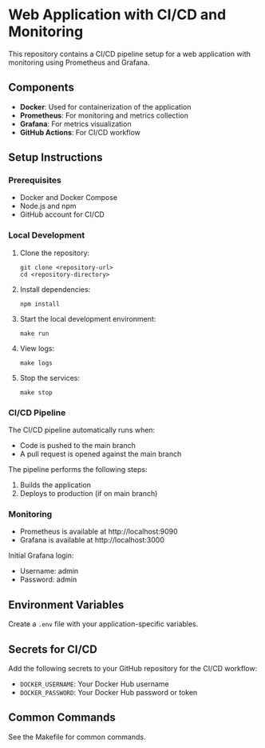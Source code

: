 
# Web Application with CI/CD and Monitoring

This repository contains a CI/CD pipeline setup for a web application with monitoring using Prometheus and Grafana.

## Components

- **Docker**: Used for containerization of the application
- **Prometheus**: For monitoring and metrics collection
- **Grafana**: For metrics visualization
- **GitHub Actions**: For CI/CD workflow

## Setup Instructions

### Prerequisites

- Docker and Docker Compose
- Node.js and npm
- GitHub account for CI/CD

### Local Development

1. Clone the repository:
   ```
   git clone <repository-url>
   cd <repository-directory>
   ```

2. Install dependencies:
   ```
   npm install
   ```

3. Start the local development environment:
   ```
   make run
   ```

4. View logs:
   ```
   make logs
   ```

5. Stop the services:
   ```
   make stop
   ```

### CI/CD Pipeline

The CI/CD pipeline automatically runs when:
- Code is pushed to the main branch
- A pull request is opened against the main branch

The pipeline performs the following steps:
1. Builds the application
2. Deploys to production (if on main branch)

### Monitoring

- Prometheus is available at http://localhost:9090
- Grafana is available at http://localhost:3000

Initial Grafana login:
- Username: admin
- Password: admin

## Environment Variables

Create a `.env` file with your application-specific variables.

## Secrets for CI/CD

Add the following secrets to your GitHub repository for the CI/CD workflow:
- `DOCKER_USERNAME`: Your Docker Hub username
- `DOCKER_PASSWORD`: Your Docker Hub password or token

## Common Commands

See the Makefile for common commands.
